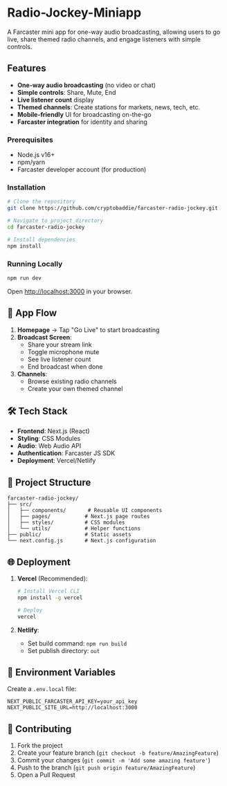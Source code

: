 # Radio-Jockey-Miniapp
A Farcaster mini app for one-way audio broadcasting, allowing users to go live, share themed radio channels, and engage listeners with simple controls.



## Features

- **One-way audio broadcasting** (no video or chat)
- **Simple controls**: Share, Mute, End
- **Live listener count** display
- **Themed channels**: Create stations for markets, news, tech, etc.
- **Mobile-friendly** UI for broadcasting on-the-go
- **Farcaster integration** for identity and sharing


### Prerequisites
- Node.js v16+
- npm/yarn
- Farcaster developer account (for production)

### Installation
```bash
# Clone the repository
git clone https://github.com/cryptobaddie/farcaster-radio-jockey.git

# Navigate to project directory
cd farcaster-radio-jockey

# Install dependencies
npm install
```

### Running Locally
```bash
npm run dev
```
Open [http://localhost:3000](http://localhost:3000) in your browser.

## 📱 App Flow

1. **Homepage** → Tap "Go Live" to start broadcasting
2. **Broadcast Screen**:
   - Share your stream link
   - Toggle microphone mute
   - See live listener count
   - End broadcast when done
3. **Channels**:
   - Browse existing radio channels
   - Create your own themed channel

## 🛠️ Tech Stack

- **Frontend**: Next.js (React)
- **Styling**: CSS Modules
- **Audio**: Web Audio API
- **Authentication**: Farcaster JS SDK
- **Deployment**: Vercel/Netlify

## 📂 Project Structure

```
farcaster-radio-jockey/
├── src/
│   ├── components/       # Reusable UI components
│   ├── pages/           # Next.js page routes
│   ├── styles/          # CSS modules
│   └── utils/           # Helper functions
├── public/              # Static assets
└── next.config.js       # Next.js configuration
```

## 🌐 Deployment

1. **Vercel** (Recommended):
   ```bash
   # Install Vercel CLI
   npm install -g vercel

   # Deploy
   vercel
   ```

2. **Netlify**:
   - Set build command: `npm run build`
   - Set publish directory: `out`

## 🔧 Environment Variables

Create a `.env.local` file:

```env
NEXT_PUBLIC_FARCASTER_API_KEY=your_api_key
NEXT_PUBLIC_SITE_URL=http://localhost:3000
```

## 🤝 Contributing

1. Fork the project
2. Create your feature branch (`git checkout -b feature/AmazingFeature`)
3. Commit your changes (`git commit -m 'Add some amazing feature'`)
4. Push to the branch (`git push origin feature/AmazingFeature`)
5. Open a Pull Request



